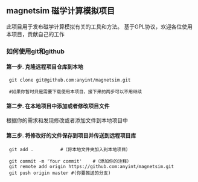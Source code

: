## magnetsim 磁学计算模拟项目
此项目用于发布磁学计算模拟有关的工具和方法。
基于GPL协议，欢迎各位使用本项目，贡献自己的工作

### 如何使用git和github

#### 第一步. 克隆远程项目仓库到本地

     git clone git@github.com:anyint/magnetsim.git 
     
     #如果你暂时只是需要下载使用本项目，接下来的两步可以不用继续
    
#### 第二步. 在本地项目中添加或者修改项目文件

  根据你的需求和发现修改或者添加文件到本地项目中

#### 第三步. 将修改好的文件保存到项目并传送到远程项目库
     git add .			#（将本地文件夹加入到本地项目）
     
     git commit -m 'Your commit'	#（添加你的注释）
     git remote add origin https://github.com:anyint/magnetsim.git
     git push origin master	#(你要推送的分支)